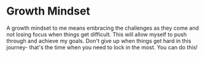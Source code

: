 # Growth Mindset

A growth mindset to me means embracing the challenges as they come and not losing focus when things get difficult.  This will allow myself to push through and achieve my goals. Don't give up when things get hard in this journey- that's the time when you need to lock in the most.  You can do this! 